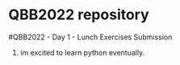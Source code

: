# QBB2022 repository
#QBB2022 - Day 1 - Lunch Exercises Submission

1. im excited to learn python eventually.